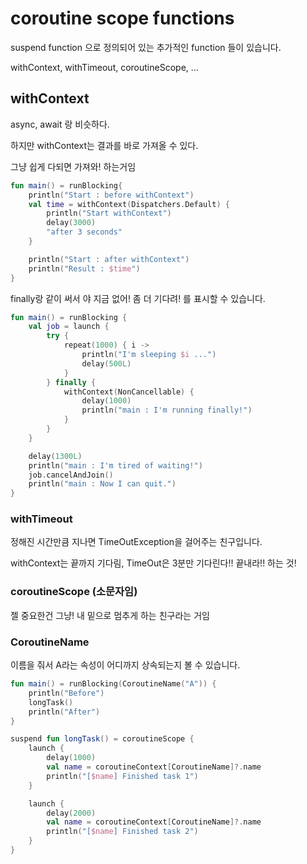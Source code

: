 # coroutine scope functions

suspend function 으로 정의되어 있는 추가적인 function 들이 있습니다.

withContext, withTimeout, coroutineScope, ...

## withContext

async, await 랑 비슷하다.

하지만 withContext는 결과를 바로 가져올 수 있다.

그냥 쉽게 다되면 가져와! 하는거임

```kotlin
fun main() = runBlocking{
    println("Start : before withContext")
    val time = withContext(Dispatchers.Default) {
        println("Start withContext")
        delay(3000)
        "after 3 seconds"
    }

    println("Start : after withContext")
    println("Result : $time")
}
```

finally랑 같이 써서 야 지금 없어! 좀 더 기다려! 를 표시할 수 있습니다.

```kotlin
fun main() = runBlocking {
    val job = launch {
        try {
            repeat(1000) { i ->
                println("I'm sleeping $i ...")
                delay(500L)
            }
        } finally {
            withContext(NonCancellable) {
                delay(1000)
                println("main : I'm running finally!")
            }
        }
    }

    delay(1300L)
    println("main : I'm tired of waiting!")
    job.cancelAndJoin()
    println("main : Now I can quit.")
}
```

### withTimeout

정해진 시간만큼 지나면 TimeOutException을 걸어주는 친구입니다.

withContext는 끝까지 기다림, TimeOut은 3분만 기다린다!! 끝내라!! 하는 것!

### coroutineScope (소문자임)

젤 중요한건 그냥! 내 밑으로 멈추게 하는 친구라는 거임

### CoroutineName

이름을 줘서 A라는 속성이 어디까지 상속되는지 볼 수 있습니다.

```kotlin
fun main() = runBlocking(CoroutineName("A")) {
    println("Before")
    longTask()
    println("After")
}

suspend fun longTask() = coroutineScope {
    launch {
        delay(1000)
        val name = coroutineContext[CoroutineName]?.name
        println("[$name] Finished task 1")
    }

    launch {
        delay(2000)
        val name = coroutineContext[CoroutineName]?.name
        println("[$name] Finished task 2")
    }
}

```
